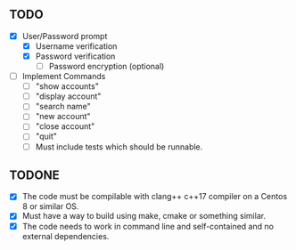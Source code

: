 ## TODO
<!--- [ ] ~~Usage~~-->
- [x] User/Password prompt
  - [x] Username verification
  - [x] Password verification
    - [ ] Password encryption (optional)

- [ ] Implement Commands
  - [ ] "show accounts"
  - [ ] "display account"
  - [ ] "search name"
  - [ ] "new account"
  - [ ] "close account"
  - [ ] "quit"
  - [ ] Must include tests which should be runnable.

## TODONE
- [x] The code must be compilable with clang++ c++17 compiler on a Centos 8 or similar OS.
- [x] Must have a way to build using make, cmake or something similar.
- [x] The code needs to work in command line and self-contained and no external dependencies.
